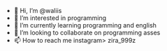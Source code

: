 - 👋 Hi, I’m @waliis
- 👀 I’m interested in programming
- 🌱 I’m currently learning programming and english
- 💞️ I’m looking to collaborate on programming asses
- 📫 How to reach me instagram> zira_999z
  

<!---
waliis/waliis is a ✨ special ✨ repository because its `README.md` (this file) appears on your GitHub profile.
You can click the Preview link to take a look at your changes.
--->
